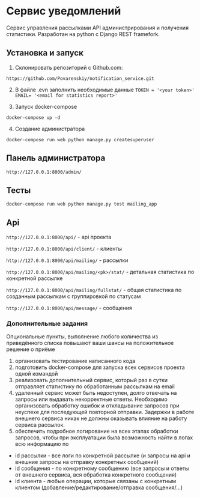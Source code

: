 # Сервис уведомлений

Cервис управления рассылками API администрирования и получения статистики.
Разработан на python c Django REST framefork.

## Установка и запуск

1. Склонировать репозиторий с Github.com:
````
https://github.com/Povarenskiy/notification_service.git
````
2. В файле .evn заполнить необходимые данные ```TOKEN = '<your token>' EMAIL= '<email for statistics report>'```

3. Запуск docker-compose
````
docker-compose up -d
````
4. Создание администратора
````
docker-compose run web python manage.py createsuperuser
````
## Панель администратора
````
http://127.0.0.1:8000/admin/
````
## Тесты
````
docker-compose run web python manage.py test mailing_app
````
## Api

````http://127.0.0.1:8000/api/```` - api проекта

````http://127.0.0.1:8000/api/client/```` - клиенты

````http://127.0.0.1:8000/api/mailing/```` - рассылки 

````http://127.0.0.1:8000/api/mailing/<pk>/stat/```` - детальная статистика по конкретной рассылке  

````http://127.0.0.1:8000/api/mailing/fullstat/```` - общая статистика по созданным рассылкам с группировкой по статусам

````http://127.0.0.1:8000/api/message/```` - сообщения 


### Дополнительные задания

Опциональные пункты, выполнение любого количества из приведённого списка повышают ваши шансы на положительное решение о приёме
1. организовать тестирование написанного кода
3. подготовить docker-compose для запуска всех сервисов проекта одной командой
8. реализовать дополнительный сервис, который раз в сутки отправляет статистику по обработанным рассылкам на email
9. удаленный сервис может быть недоступен, долго отвечать на запросы или выдавать некорректные ответы. Необходимо организовать обработку ошибок и откладывание запросов при неуспехе для последующей повторной отправки. Задержки в работе внешнего сервиса никак не должны оказывать влияние на работу сервиса рассылок.
12. обеспечить подробное логирование на всех этапах обработки запросов, чтобы при эксплуатации была возможность найти в логах всю информацию по
* id рассылки - все логи по конкретной рассылке (и запросы на api и внешние запросы на отправку конкретных сообщений)
* id сообщения - по конкретному сообщению (все запросы и ответы от внешнего сервиса, вся обработка конкретного сообщения)
* id клиента - любые операции, которые связаны с конкретным клиентом (добавление/редактирование/отправка сообщения/…)


